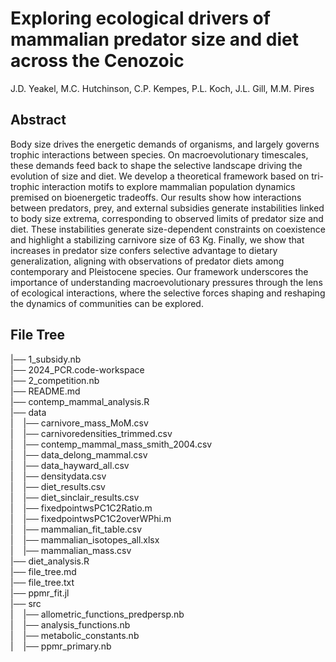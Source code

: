# Exploring ecological drivers of mammalian predator size and diet across the Cenozoic

J.D. Yeakel,
M.C. Hutchinson,
C.P. Kempes,
P.L. Koch,
J.L. Gill,
M.M. Pires


## Abstract
Body size drives the energetic demands of organisms, and largely governs trophic interactions between species. On macroevolutionary timescales, these demands feed back to shape the selective landscape driving the evolution of size and diet. We develop a theoretical framework based on tri-trophic interaction motifs to explore mammalian population dynamics premised on bioenergetic tradeoffs. Our results show how interactions between predators, prey, and external subsidies generate instabilities linked to body size extrema, corresponding to observed limits of predator size and diet. These instabilities generate size-dependent constraints on coexistence and highlight a stabilizing carnivore size of 63 Kg. Finally, we show that increases in predator size confers selective advantage to dietary generalization, aligning with observations of predator diets among contemporary and Pleistocene species. Our framework underscores the importance of understanding macroevolutionary pressures through the lens of ecological interactions, where the selective forces shaping and reshaping the dynamics of communities can be explored.

## File Tree
|── 1_subsidy.nb  
|── 2024_PCR.code-workspace  
|── 2_competition.nb  
|── README.md  
|── contemp_mammal_analysis.R  
|── data  
|     |── carnivore_mass_MoM.csv  
|     |── carnivoredensities_trimmed.csv  
|     |── contemp_mammal_mass_smith_2004.csv  
|     |── data_delong_mammal.csv  
|     |── data_hayward_all.csv  
|     |── densitydata.csv  
|     |── diet_results.csv  
|     |── diet_sinclair_results.csv  
|     |── fixedpointwsPC1C2Ratio.m  
|     |── fixedpointwsPC1C2overWPhi.m  
|     |── mammalian_fit_table.csv  
|     |── mammalian_isotopes_all.xlsx  
|     |── mammalian_mass.csv  
|── diet_analysis.R  
|── file_tree.md  
|── file_tree.txt  
|── ppmr_fit.jl  
|── src  
|     |── allometric_functions_predpersp.nb  
|     |── analysis_functions.nb  
|     |── metabolic_constants.nb  
|     |── ppmr_primary.nb  